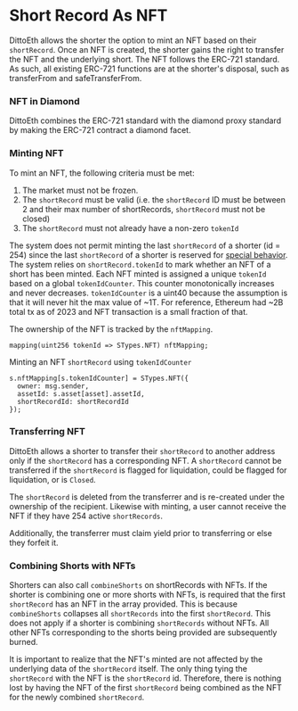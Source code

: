 # Short Record As NFT

DittoEth allows the shorter the option to mint an NFT based on their `shortRecord`. Once an NFT is created, the shorter gains the right to transfer the NFT and the underlying short. The NFT follows the ERC-721 standard. As such, all existing ERC-721 functions are at the shorter's disposal, such as transferFrom and safeTransferFrom.

### NFT in Diamond

DittoEth combines the ERC-721 standard with the diamond proxy standard by making the ERC-721 contract a diamond facet.

### Minting NFT

To mint an NFT, the following criteria must be met:

1. The market must not be frozen.
2. The `shortRecord` must be valid (i.e. the `shortRecord` ID must be between 2 and their max number of shortRecords, `shortRecord` must not be closed)
3. The `shortRecord` must not already have a non-zero `tokenId`

The system does not permit minting the last `shortRecord` of a shorter (id = 254) since the last `shortRecord` of a shorter is reserved for [special behavior](../technical/misc#shortrecord-id-dos-protection). The system relies on `shortRecord.tokenId` to mark whether an NFT of a short has been minted. Each NFT minted is assigned a unique `tokenId` based on a global `tokenIdCounter`. This counter monotonically increases and never decreases. `tokenIdCounter` is a uint40 because the assumption is that it will never hit the max value of ~1T. For reference, Ethereum had ~2B total tx as of 2023 and NFT transaction is a small fraction of that.

The ownership of the NFT is tracked by the `nftMapping`.

```solidity
mapping(uint256 tokenId => STypes.NFT) nftMapping;
```

Minting an NFT `shortRecord` using `tokenIdCounter`

```solidity
s.nftMapping[s.tokenIdCounter] = STypes.NFT({
  owner: msg.sender,
  assetId: s.asset[asset].assetId,
  shortRecordId: shortRecordId
});
```

### Transferring NFT

DittoEth allows a shorter to transfer their `shortRecord` to another address only if the `shortRecord` has a corresponding NFT. A `shortRecord` cannot be transferred if the `shortRecord` is flagged for liquidation, could be flagged for liquidation, or is `Closed`.

The `shortRecord` is deleted from the transferrer and is re-created under the ownership of the recipient. Likewise with minting, a user cannot receive the NFT if they have 254 active `shortRecords`.

Additionally, the transferrer must claim yield prior to transferring or else they forfeit it.

### Combining Shorts with NFTs

Shorters can also call `combineShorts` on shortRecords with NFTs. If the shorter is combining one or more shorts with NFTs, is required that the first `shortRecord` has an NFT in the array provided. This is because `combineShorts` collapses all `shortRecords` into the first `shortRecord`. This does not apply if a shorter is combining `shortRecords` without NFTs. All other NFTs corresponding to the shorts being provided are subsequently burned.

It is important to realize that the NFT's minted are not affected by the underlying data of the `shortRecord` itself. The only thing tying the `shortRecord` with the NFT is the `shortRecord` id. Therefore, there is nothing lost by having the NFT of the first `shortRecord` being combined as the NFT for the newly combined `shortRecord`.
